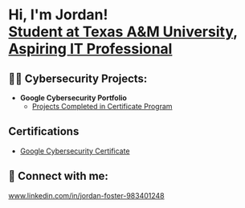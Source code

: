 <h1>Hi, I'm Jordan! <br/><a href="https://github.com/jordan348">Student at Texas A&M University</a>, <a href="www.linkedin.com/in/jordan-foster-983401248"> Aspiring IT Professional</a></h1>

<h2>👨‍💻 Cybersecurity Projects:</h2>


- <b>Google Cybersecurity Portfolio</b>
  - [Projects Completed in Certificate Program](https://github.com/jordan348/Google-Cybersecurity-Portfolio)
    

<h2> Certifications  </h2>

- [Google Cybersecurity Certificate](https://coursera.org/share/df51e6a86c9053bde6f7f08ceaf7c603)



<h2> 🤳 Connect with me:</h2>

www.linkedin.com/in/jordan-foster-983401248
   


